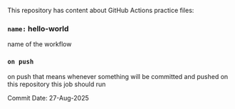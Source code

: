 This repository has content about GitHub Actions practice files:





### `name:` hello-world

name of the workflow

### `on push`

on push that means whenever something will be committed and pushed on this repository this job should run




Commit Date: 27-Aug-2025
